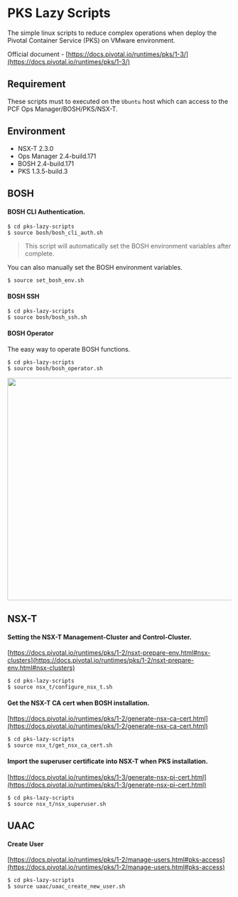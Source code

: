 # PKS Lazy Scripts
The simple linux scripts to reduce complex operations when deploy the Pivotal Container Service (PKS) on VMware environment.

Official document - [https://docs.pivotal.io/runtimes/pks/1-3/](https://docs.pivotal.io/runtimes/pks/1-3/)

## Requirement
These scripts must to executed on the `Ubuntu` host which can access to the PCF Ops Manager/BOSH/PKS/NSX-T.

## Environment
* NSX-T 2.3.0
* Ops Manager 2.4-build.171
* BOSH 2.4-build.171
* PKS 1.3.5-build.3

## BOSH
#### BOSH CLI Authentication.
```{bash}
$ cd pks-lazy-scripts
$ source bosh/bosh_cli_auth.sh
```
> This script will automatically set the BOSH environment variables after complete.
>
You can also manually set the BOSH environment variables.
```{bash}
$ source set_bosh_env.sh
```
#### BOSH SSH
```{bash}
$ cd pks-lazy-scripts
$ source bosh/bosh_ssh.sh
```

#### BOSH Operator
The easy way to operate BOSH functions.
```{bash}
$ cd pks-lazy-scripts
$ source bosh/bosh_operator.sh
```
<img src="https://i.imgur.com/5O9AdH9.gif" width="800" height="500">


## NSX-T

#### Setting the NSX-T Management-Cluster and Control-Cluster.
[https://docs.pivotal.io/runtimes/pks/1-2/nsxt-prepare-env.html#nsx-clusters](https://docs.pivotal.io/runtimes/pks/1-2/nsxt-prepare-env.html#nsx-clusters)
```{bash}
$ cd pks-lazy-scripts
$ source nsx_t/configure_nsx_t.sh
```

#### Get the NSX-T CA cert when BOSH installation.
[https://docs.pivotal.io/runtimes/pks/1-2/generate-nsx-ca-cert.html](https://docs.pivotal.io/runtimes/pks/1-2/generate-nsx-ca-cert.html)
```{bash}
$ cd pks-lazy-scripts
$ source nsx_t/get_nsx_ca_cert.sh
```
#### Import the superuser certificate into NSX-T when PKS installation.
[https://docs.pivotal.io/runtimes/pks/1-3/generate-nsx-pi-cert.html](https://docs.pivotal.io/runtimes/pks/1-3/generate-nsx-pi-cert.html)
```{bash}
$ cd pks-lazy-scripts
$ source nsx_t/nsx_superuser.sh
```
## UAAC
#### Create User
[https://docs.pivotal.io/runtimes/pks/1-2/manage-users.html#pks-access](https://docs.pivotal.io/runtimes/pks/1-2/manage-users.html#pks-access)
```{bash}
$ cd pks-lazy-scripts
$ source uaac/uaac_create_new_user.sh
```



